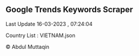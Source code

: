 

## Google Trends Keywords Scraper 
 
Last Update 16-03-2023 , 07:24:04

Country List :
VIETNAM.json



© Abdul Muttaqin 
